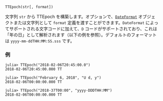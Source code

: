 ```
TTEpoch(str[, format])
```

文字列 `str` から TTEpoch を構築します。オプションで、[`DateFormat`](https://docs.julialang.org/en/stable/stdlib/Dates/#Dates.DateFormat) オブジェクトまたは文字列として `format` 定義を渡すことができます。`DateFormat` によってサポートされる文字コードに加えて、`D` コードがサポートされており、これは「年の日」として解析されます（以下の例を参照）。デフォルトのフォーマットは `yyyy-mm-ddTHH:MM:SS.sss` です。

### 例

```jldoctest; setup = :(using AstroTime)
julia> TTEpoch("2018-02-06T20:45:00.0")
2018-02-06T20:45:00.000 TT

julia> TTEpoch("February 6, 2018", "U d, y")
2018-02-06T00:00:00.000 TT

julia> TTEpoch("2018-37T00:00", "yyyy-DDDTHH:MM")
2018-02-06T00:00:00.000 TT
```
